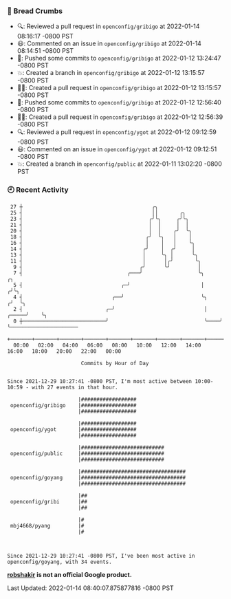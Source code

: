 ### 🍞 Bread Crumbs

 * 🔍: Reviewed a pull request in  `openconfig/gribigo` at 2022-01-14 08:16:17 -0800 PST
 * 😃: Commented on an issue in `openconfig/gribigo` at 2022-01-14 08:14:51 -0800 PST
 * 🚢: Pushed some commits to `openconfig/gribigo` at 2022-01-12 13:24:47 -0800 PST
 * 💥: Created a branch in `openconfig/gribigo` at 2022-01-12 13:15:57 -0800 PST
 * ✍🏼: Created a pull request in `openconfig/gribigo` at 2022-01-12 13:15:57 -0800 PST
 * 🚢: Pushed some commits to `openconfig/gribigo` at 2022-01-12 12:56:40 -0800 PST
 * ✍🏼: Created a pull request in `openconfig/gribigo` at 2022-01-12 12:56:39 -0800 PST
 * 🔍: Reviewed a pull request in  `openconfig/ygot` at 2022-01-12 09:12:59 -0800 PST
 * 😃: Commented on an issue in `openconfig/ygot` at 2022-01-12 09:12:51 -0800 PST
 * 💥: Created a branch in `openconfig/public` at 2022-01-11 13:02:20 -0800 PST

### 🕘 Recent Activity
```
 27 ┼                                          ╭╮
 25 ┤                                          ││       ╭╮
 23 ┤                                         ╭╯╰╮     ╭╯╰╮
 21 ┤                                         │  │     │  │
 20 ┤                                         │  │    ╭╯  ╰╮
 18 ┤                                        ╭╯  ╰╮   │    │
 16 ┤                                        │    │   │    ╰╮
 14 ┤                                       ╭╯    │  ╭╯     │
 13 ┤                                       │     ╰╮ │      ╰╮
 11 ┤                                       │      │╭╯       ╰╮
  9 ┤                                      ╭╯      ╰╯         │
  7 ┤                                  ╭───╯                  ╰╮             ╭╮
  5 ┤                                ╭─╯                       │            ╭╯╰╮
  4 ┤                             ╭──╯                         ╰╮          ╭╯  ╰╮
  2 ┤                           ╭─╯                             │    ╭─────╯    ╰╮
  0 ┼───────────────────────────╯                               ╰────╯           ╰──────────────────────
    +───────+───────+───────+───────+───────+───────+───────+───────+───────+───────+───────+───────+────
  00:00   02:00   04:00   06:00   08:00   10:00   12:00   14:00   16:00   18:00   20:00   22:00   00:00   

						Commits by Hour of Day


Since 2021-12-29 10:27:41 -0800 PST, I'm most active between 10:00-10:59 - with 27 events in that hour.

```



```
                       |##################
 openconfig/gribigo    |##################
                       |##################

                       |##################
 openconfig/ygot       |##################
                       |##################

                       |###########################
 openconfig/public     |###########################
                       |###########################

                       |##################################
 openconfig/goyang     |##################################
                       |##################################

                       |##
 openconfig/gribi      |##
                       |##

                       |#
 mbj4668/pyang         |#
                       |#



Since 2021-12-29 10:27:41 -0800 PST, I've been most active in openconfig/goyang, with 34 events.

```
**[robshakir](mailto:robjs@google.com) is not an official Google product.**  


Last Updated: 2022-01-14 08:40:07.875877816 -0800 PST
